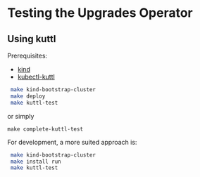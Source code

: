 # Testing the Upgrades Operator

## Using kuttl

Prerequisites:
- [kind](https://kind.sigs.k8s.io/docs/user/quick-start/)
- [kubectl-kuttl](https://kuttl.dev/docs/#install-kuttl-cli)

```bash
 make kind-bootstrap-cluster
 make deploy
 make kuttl-test
```

or simply

```
make complete-kuttl-test
```

For development, a more suited approach is:
```bash
 make kind-bootstrap-cluster
 make install run
 make kuttl-test
```

<!---
Date: August/10/2021
-->

